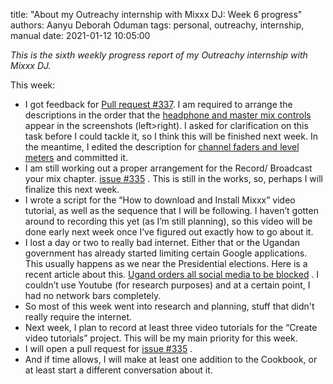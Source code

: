 title: "About my Outreachy internship with Mixxx DJ: Week 6 progress"
authors: Aanyu Deborah Oduman
tags: personal, outreachy, internship, manual
date: 2021-01-12 10:05:00

_This is the sixth weekly progress report of my Outreachy internship with Mixxx DJ._

This week:

- I got feedback for [Pull request #337](https://github.com/mixxxdj/manual/pull/337).
 I am required to arrange the descriptions in the order that the [headphone and master mix controls](https://deploy-preview-337--mixxx-manual.netlify.app/chapters/user_interface.html#headphone-and-master-mix-controls) appear in the screenshots (left>right).
 I asked for clarification on this task before I could tackle it, so I think this will be finished next week.
 In the meantime, I edited the description for [channel faders and level meters](https://deploy-preview-337--mixxx-manual.netlify.app/chapters/user_interface.html#channel-faders-and-level-meters) and committed it.
- I am still working out a proper arrangement for the Record/ Broadcast your mix chapter. [issue #335](https://github.com/mixxxdj/manual/issues/335) . This is still in the works, so, perhaps I will finalize this next week.
- I wrote a script for the “How to download and Install Mixxx” video tutorial, as well as the sequence that I will be following.
 I haven’t gotten around to recording this yet (as I’m still planning), so this video will be done early next week once I’ve figured out exactly how to go about it.
- I lost a day or two to really bad internet. Either that or the Ugandan government has already started limiting certain Google applications.
 This usually happens as we near the Presidential elections. Here is a recent article about this. [Ugand orders all social media to be blocked](https://www.reuters.com/article/uganda-election-social-media/uganda-orders-all-social-media-to-be-blocked-letter-idUSL1N2JN0SH) .
 I couldn’t use Youtube (for research purposes) and at a certain point, I had no network bars completely.
- So most of this week went into research and planning, stuff that didn't really require the internet.
- Next week, I plan to record at least three video tutorials for the “Create video tutorials” project.
 This will be my main priority for this week.
- I will open a pull request for [issue #335](https://github.com/mixxxdj/manual/issues/335) .
- And if time allows, I will make at least one addition to the Cookbook, or at least start a different conversation about it.
